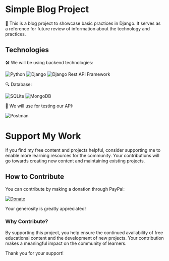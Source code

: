 # Simple Blog Project

🚀 This is a blog project to showcase basic practices in Django. It serves as a reference for future review of information about the technology and practices.

## Technologies

🛠️ We will be using backend technologies:

![Python](https://img.shields.io/badge/Python%20-%2314354C.svg?style=for-the-badge&logo=python&logoColor=white)
![Django](https://img.shields.io/badge/Django-092E20?style=for-the-badge&logo=django&logoColor=green)
![Django Rest API Framework](https://img.shields.io/badge/django%20rest-ff1709?style=for-the-badge&logo=django&logoColor=white)

🔍 Database:

![SQLite](https://img.shields.io/badge/SQLite-07405E?style=for-the-badge&logo=sqlite&logoColor=white)
![MongoDB](https://img.shields.io/badge/MongoDB-4EA94B?style=for-the-badge&logo=mongodb&logoColor=white)

🧪 We will use for testing our API:

![Postman](https://img.shields.io/badge/Postman-FF6C37?style=for-the-badge&logo=Postman&logoColor=white)

# Support My Work

If you find my free content and projects helpful, consider supporting me to enable more learning resources for the community. Your contributions will go towards creating new content and maintaining existing projects.

## How to Contribute

You can contribute by making a donation through PayPal:

[![Donate](https://img.shields.io/badge/Donate-PayPal-blue.svg)](https://paypal.me/Waheedkhaled?country.x=EG&locale.x=en_US)

Your generosity is greatly appreciated!

### Why Contribute?

By supporting this project, you help ensure the continued availability of free educational content and the development of new projects. Your contribution makes a meaningful impact on the community of learners.

Thank you for your support!
